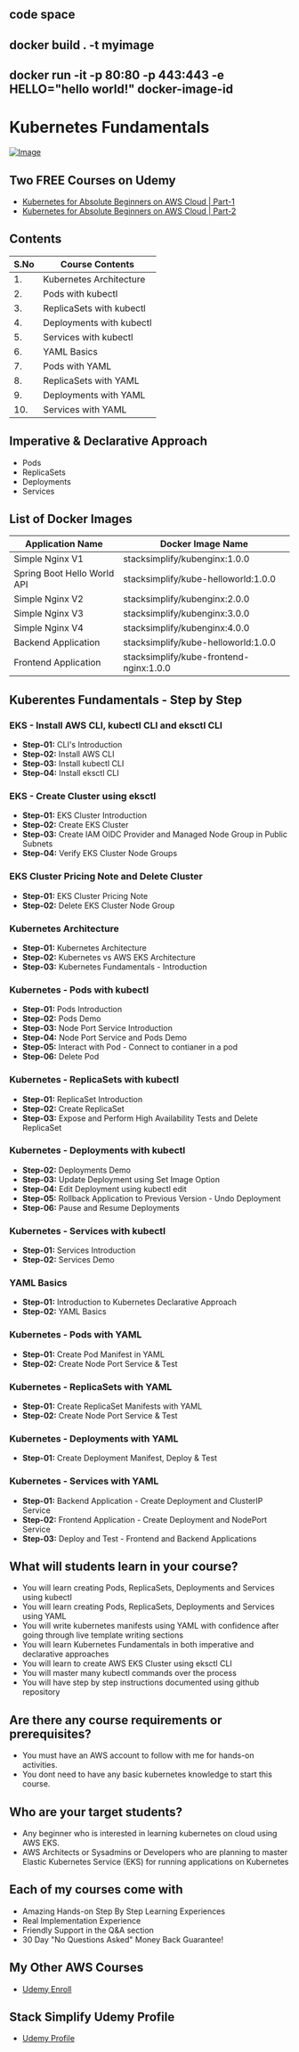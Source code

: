 ## code space
## docker build . -t myimage
## docker run -it -p 80:80 -p 443:443 -e HELLO="hello world!" docker-image-id


# Kubernetes Fundamentals

[![Image](https://stacksimplify.com/course-images/AWS-EKS-Kubernetes-Masterclass-DevOps-Microservices-course.png "AWS EKS Kubernetes - Masterclass")](https://www.udemy.com/course/aws-eks-kubernetes-masterclass-devops-microservices/?referralCode=257C9AD5B5AF8D12D1E1)

## Two FREE Courses on Udemy
- [Kubernetes for Absolute Beginners on AWS Cloud | Part-1](https://www.udemy.com/course/kubernetes-for-absolute-beginners-on-aws-cloud-part-1)
- [Kubernetes for Absolute Beginners on AWS Cloud | Part-2](https://www.udemy.com/course/kubernetes-for-absolute-beginners-on-aws-cloud-part-2)

## Contents

| S.No | Course Contents |
| ---- | --------------- |
| 1. | Kubernetes Architecture  |
| 2. | Pods with kubectl  |
| 3. | ReplicaSets with kubectl  |
| 4. | Deployments with kubectl  |
| 5. | Services with kubectl  |
| 6. | YAML Basics  |
| 7. | Pods with YAML  |
| 8. | ReplicaSets with YAML  |
| 9. | Deployments with YAML  |
| 10. | Services with YAML  |

## Imperative & Declarative Approach
- Pods
- ReplicaSets
- Deployments
- Services

## List of Docker Images

| Application Name  | Docker Image Name |
| ----------------- | ----------------- |
| Simple Nginx V1  | stacksimplify/kubenginx:1.0.0  |
| Spring Boot Hello World API  | stacksimplify/kube-helloworld:1.0.0  |
| Simple Nginx V2  | stacksimplify/kubenginx:2.0.0  |
| Simple Nginx V3  | stacksimplify/kubenginx:3.0.0  |
| Simple Nginx V4  | stacksimplify/kubenginx:4.0.0  |
| Backend Application  | stacksimplify/kube-helloworld:1.0.0  |
| Frontend Application  | stacksimplify/kube-frontend-nginx:1.0.0  |

## Kuberentes Fundamentals - Step by Step

### EKS -  Install AWS CLI, kubectl CLI and eksctl CLI
- **Step-01:** CLI's Introduction
- **Step-02:** Install AWS CLI
- **Step-03:** Install kubectl CLI
- **Step-04:** Install eksctl CLI

### EKS - Create Cluster using eksctl
- **Step-01:** EKS Cluster Introduction
- **Step-02:** Create EKS Cluster
- **Step-03:** Create IAM OIDC Provider and Managed Node Group in Public Subnets
- **Step-04:** Verify EKS Cluster Node Groups

### EKS Cluster Pricing Note and Delete Cluster
- **Step-01:** EKS Cluster Pricing Note
- **Step-02:** Delete EKS Cluster Node Group

### Kubernetes Architecture
- **Step-01:** Kubernetes Architecture
- **Step-02:** Kubernetes vs AWS EKS Architecture
- **Step-03:** Kubernetes Fundamentals - Introduction

### Kubernetes - Pods with kubectl
- **Step-01:** Pods Introduction
- **Step-02:** Pods Demo
- **Step-03:** Node Port Service Introduction
- **Step-04:** Node Port Service and Pods Demo
- **Step-05:** Interact with Pod - Connect to contianer in a pod
- **Step-06:** Delete Pod

### Kubernetes - ReplicaSets with kubectl
- **Step-01:** ReplicaSet Introduction
- **Step-02:** Create ReplicaSet
- **Step-03:** Expose and Perform High Availability Tests and Delete ReplicaSet

### Kubernetes - Deployments with kubectl
- **Step-02:** Deployments Demo
- **Step-03:** Update Deployment using Set Image Option
- **Step-04:** Edit Deployment using kubectl edit
- **Step-05:** Rollback Application to Previous Version - Undo Deployment
- **Step-06:** Pause and Resume Deployments

### Kubernetes - Services with kubectl
- **Step-01:** Services Introduction
- **Step-02:** Services Demo

### YAML Basics
- **Step-01:** Introduction to Kubernetes Declarative Approach
- **Step-02:** YAML Basics

### Kubernetes - Pods with YAML
- **Step-01:** Create Pod Manifest in YAML
- **Step-02:** Create Node Port Service & Test

### Kubernetes - ReplicaSets with YAML
- **Step-01:** Create ReplicaSet Manifests with YAML
- **Step-02:** Create Node Port Service & Test

### Kubernetes - Deployments with YAML
- **Step-01:** Create Deployment Manifest, Deploy & Test

### Kubernetes - Services with YAML
- **Step-01:** Backend Application - Create Deployment and ClusterIP Service
- **Step-02:** Frontend Application - Create Deployment and NodePort Service
- **Step-03:** Deploy and Test - Frontend and Backend Applications


## What will students learn in your course?
- You will learn creating Pods, ReplicaSets, Deployments and Services using kubectl
- You will learn creating Pods, ReplicaSets, Deployments and Services using YAML
- You will write kubernetes manifests using YAML with confidence after going through live template writing sections
- You will learn Kubernetes Fundamentals in both imperative and declarative approaches
- You will learn to create AWS EKS Cluster using eksctl CLI
- You will master many kubectl commands over the process
- You will have step by step instructions documented using github repository

## Are there any course requirements or prerequisites?
- You must have an AWS account to follow with me for hands-on activities.
- You dont need to have any basic kubernetes knowledge to start this course.  


## Who are your target students?
- Any beginner who is interested in learning kubernetes on cloud using AWS EKS. 
- AWS Architects or Sysadmins or Developers who are planning to master Elastic Kubernetes Service (EKS) for running applications on Kubernetes

## Each of my courses come with
- Amazing Hands-on Step By Step Learning Experiences
- Real Implementation Experience
- Friendly Support in the Q&A section
- 30 Day "No Questions Asked" Money Back Guarantee!

## My Other AWS Courses
- [Udemy Enroll](https://github.com/stacksimplify/udemy-enroll)

## Stack Simplify Udemy Profile
- [Udemy Profile](https://www.udemy.com/user/kalyan-reddy-9/)

